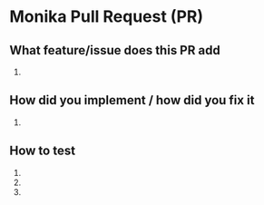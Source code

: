 # Monika Pull Request (PR)

## What feature/issue does this PR add
1. 

## How did you implement / how did you fix it
1. 

## How to test
1. 
2. 
3. 
